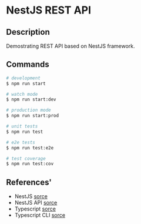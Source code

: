 # NestJS REST API
## Description
Demostrating REST API based on NestJS framework.
## Commands
```bash
# development
$ npm run start

# watch mode
$ npm run start:dev

# production mode
$ npm run start:prod

# unit tests
$ npm run test

# e2e tests
$ npm run test:e2e

# test coverage
$ npm run test:cov
```
## References'
- NestJS [sorce](https://docs.nestjs.com/)
- NestJS API [sorce](https://docs.nestjs.com/openapi/introduction) 
- Typescript [sorce](https://www.typescriptlang.org/)
- Typescript CLI [sorce](https://www.typescriptlang.org/docs/handbook/compiler-options.html#compiler-options)
